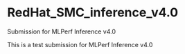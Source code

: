 # RedHat_SMC_inference_v4.0
Submission for MLPerf Inference v4.0

This is a test submission for MLPerf Inference v4.0
